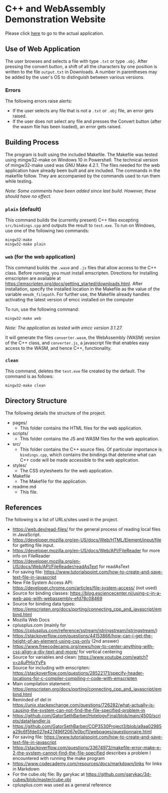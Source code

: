# C++ and WebAssembly Demonstration Website

Please click [here](https://gatorsethbarber.github.io/GatorSethBarber.github.io-ExampleWasmFileConverter/docs/converter) to go to the actual application.

## Use of Web Application

The user browses and selects a file with type `.txt` or type `.obj`. After pressing the convert button, a shift of all the characters by one position is written to the file `output.txt` in Downloads. A number in parentheses may be added by the user's OS to distinguish between various versions.

### Errors
The following errors raise alerts:
* If the user selects any file that is not a `.txt` or `.obj` file, an error gets raised.
* If the user does not select any file and presses the Convert button (after the wasm file has been loaded), an error gets raised.

## Building Process 

The program is built using the included Makefile. The Makefile was tested using mingw32-make on Windows 10 in Powershell. The technical version of mingw32-make used was GNU Make 4.2.1. The files needed for the web application have already been built and are included. The commands in the makefile follow. They are accompanied by the commands used to run them while testing.

*Note: Some comments have been added since last build. However, these should have no effect.*

### `plain` (default)

This command builds the (currently present) C++ files excepting `src/bindings.cpp` and outputs the result to `test.exe`. To run on Windows, use one of the following two commands:

```
mingw32-make
mingw32-make plain
```

### `web` (for the web application)

This command builds the `.wasm` and `.js` files that allow access to the C++ class. Before running, you must install emscripten. Directions for installing emscripten are available at https://emscripten.org/docs/getting_started/downloads.html. After installation, specify the installed location in the Makefile as the value of the variable `emsdk_filepath`. For further use, the Makefile already handles activating the latest version of emcc installed on the computer

To run, use the following command:
```
mingw32-make web
```

*Note: The application as tested with emcc version 3.1.27.*

It will generate the files `converter.wasm`, the WebAssembly (WASM) version of the C++ class, and `converter.js`, a javascript file that enables easy access to the WASM, and hence C++, functionality.

### `clean`

This command, deletes the `test.exe` file created by the default. The command is as follows:
```
mingw32-make clean
```

## Directory Structure

The following details the structure of the project.

* pages/
    * This folder contains the HTML files for the web application.
* scripts/
    * This folder contains the JS and WASM files for the web application.
* src/
    * This folder contains the C++ source files. Of particular importance is `bindings.cpp`, which contains the bindings that deterime what can C++ code will be made accessible to the web application.
* styles/
    * The CSS stylesheets for the web application.
* Makefile
    * The Makefile for the application.
* readme.md
    * This file.

## References

The following is a list of URLs/sites used in the project.

* https://web.dev/read-files/  for the general process of reading local files in JavaScript.
* https://developer.mozilla.org/en-US/docs/Web/HTML/Element/input/file for getting file input.
* https://developer.mozilla.org/en-US/docs/Web/API/FileReader for more info on FileReader
* https://developer.mozilla.org/en-US/docs/Web/API/FileReader/readAsText for readAsText
* For saving file: https://www.tutorialspoint.com/how-to-create-and-save-text-file-in-javascript
* New File System Access API: https://developer.chrome.com/articles/file-system-access/ (not used)
* Source for binding classes: https://blog.esciencecenter.nl/using-c-in-a-web-app-with-webassembly-efd78c08469
* Source for binding data types: https://emscripten.org/docs/porting/connecting_cpp_and_javascript/embind.html
* Mozilla Web Docs
* cplusplus.com (mainly for https://cplusplus.com/reference/sstream/istringstream/istringstream/)
* https://stackoverflow.com/questions/44153866/how-can-i-get-the-height-of-an-element-using-css-only (2nd answer)
* https://www.freecodecamp.org/news/how-to-center-anything-with-css-align-a-div-text-and-more/  for vertical centering
* Source for variables and clean: https://www.youtube.com/watch?v=z4uPHjxYyPs
* Source for including with emscripten: https://stackoverflow.com/questions/28522171/specify-header-locations-for-c-compiler-compiling-r-code-with-emscripten
* Main compilation statement: https://emscripten.org/docs/porting/connecting_cpp_and_javascript/embind.html
* Reminded of del in https://unix.stackexchange.com/questions/726282/what-actually-is-causing-the-system-can-not-find-the-file-specified-problem-in
* https://github.com/GatorSethBarber/HotelogyFinal/blob/main/4500/scripts/dataHandler.js
* https://github.com/GatorSethBarber/COP3530Project3/blob/a9aa02985a29c6f5fde027e427496f2067e0bcf1/webpages/questionnaire.html
* For saving file: https://www.tutorialspoint.com/how-to-create-and-save-text-file-in-javascript
* https://stackoverflow.com/questions/33674973/makefile-error-make-e-2-the-system-cannot-find-the-file-specified describes a problem I encountered with running the make program
* https://www.codecademy.com/resources/docs/markdown/links for links in Markdown
* For the cube.obj file: By garykac at https://github.com/garykac/3d-cubes/blob/master/cube.obj
* cplusplus.com was used as a general reference